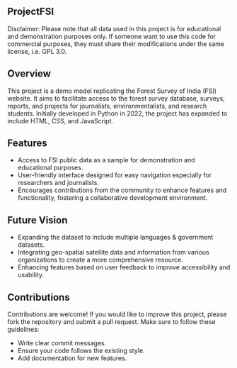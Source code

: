 ## ProjectFSI
Disclaimer: Please note that all data used in this project is for educational and demonstration purposes only. If someone want to use this code for commercial purposes, they must share their modifications under the same license, i.e. GPL 3.0.

## Overview

This project is a demo model replicating the Forest Survey of India (FSI) website. It aims to facilitate access to the forest survey database, surveys, reports, and projects for journalists, environmentalists, and research students. Initially 
developed in Python in 2022, the project has expanded to include HTML, CSS, and JavaScript.

## Features

- Access to FSI public data as a sample for demonstration and educational purposes.
- User-friendly interface designed for easy navigation especially for researchers and journalists.
- Encourages contributions from the community to enhance features and functionality, fostering a collaborative development environment.

## Future Vision

 - Expanding the dataset to include multiple languages & government datasets.
 - Integrating geo-spatial satellite data and information from various organizations to create a more comprehensive resource.
 - Enhancing features based on user feedback to improve accessibility and usability.

## Contributions
Contributions are welcome! If you would like to improve this project, please fork the repository and submit a pull request. Make sure to follow these guidelines:

 - Write clear commit messages.
 - Ensure your code follows the existing style.
 - Add documentation for new features.
